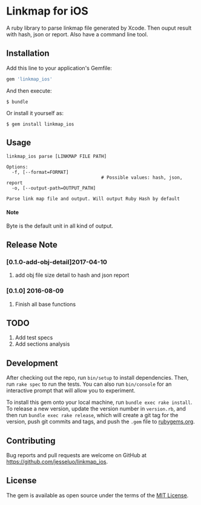 # Linkmap for iOS
A ruby library to parse linkmap file generated by Xcode. Then ouput result with hash, json or report. Also have a command line tool.  

## Installation

Add this line to your application's Gemfile:

```ruby
gem 'linkmap_ios'
```

And then execute:

    $ bundle

Or install it yourself as:

    $ gem install linkmap_ios

## Usage
```
linkmap_ios parse [LINKMAP FILE PATH]

Options:
  -f, [--format=FORMAT]            
                                   # Possible values: hash, json, report
  -o, [--output-path=OUTPUT_PATH]  

Parse link map file and output. Will output Ruby Hash by default
```
#### Note
Byte is the default unit in all kind of output.

## Release Note
### [0.1.0-add-obj-detail]2017-04-10

1. add obj file size detail to hash and json report 

### [0.1.0] 2016-08-09
1. Finish all base functions

## TODO
1. Add test specs
2. Add sections analysis

## Development

After checking out the repo, run `bin/setup` to install dependencies. Then, run `rake spec` to run the tests. You can also run `bin/console` for an interactive prompt that will allow you to experiment.

To install this gem onto your local machine, run `bundle exec rake install`. To release a new version, update the version number in `version.rb`, and then run `bundle exec rake release`, which will create a git tag for the version, push git commits and tags, and push the `.gem` file to [rubygems.org](https://rubygems.org).

## Contributing

Bug reports and pull requests are welcome on GitHub at https://github.com/jesseluo/linkmap_ios.


## License

The gem is available as open source under the terms of the [MIT License](http://opensource.org/licenses/MIT).
